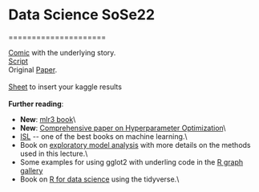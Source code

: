 # Data Science SoSe22
=====================

[Comic](https://betaandbit.github.io/RML/) with the underlying story.\
[Script](https://htmlpreview.github.io/?https://raw.githubusercontent.com/MI2DataLab/ResponsibleML-UseR2021/main/modelsXAI.html)\
Original [Paper](https://doi.org/10.1080/01605682.2021.1922098).\
\
[Sheet](https://docs.google.com/spreadsheets/d/1O3Ft7GbJ1hqPAjUR4bQ16ahWxeK0VXxL3B9XckXXo4w/edit?usp=sharing) to insert your kaggle results\
\
**Further reading**:
- **New**: [mlr3 book](https://mlr3book.mlr-org.com/index.html)\
- **New**: [Comprehensive paper on Hyperparameter Optimization](https://arxiv.org/abs/2107.05847)\
- [ISL](https://www.statlearning.com/)  -- one of the best books on machine learning.\
- Book on [exploratory model analysis](https://ema.drwhy.ai/) with more details on the methods used in this lecture.\
- Some examples for using gglot2 with underling code in the [R graph gallery](https://r-graph-gallery.com/ggplot2-package.html)
- Book on [R for data science](https://r4ds.had.co.nz/) using the tidyverse.\

